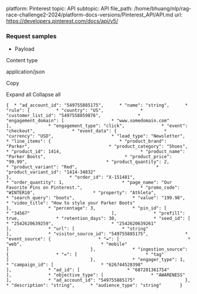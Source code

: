 platform: Pinterest
topic: API
subtopic: API
file_path: /home/bhuang/nlp/rag-race-challenge2-2024/platform-docs-versions/Pinterest_API/API.md
url: https://developers.pinterest.com/docs/api/v5/


### Request samples

* Payload

Content type

application/json

Copy

Expand all Collapse all

`{  * "ad_account_id": "549755885175",      * "name": "string",      * "rule": {          * "country": "US",              * "customer_list_id": "5497558859876",              * "engagement_domain": [                  * "www.somedomain.com"                               ],              * "engagement_type": "click",              * "event": "checkout",              * "event_data": {                  * "currency": "USD",                      * "lead_type": "Newsletter",                      * "line_items": {                          * "product_brand": "Parker",                              * "product_category": "Shoes",                              * "product_id": 1414,                              * "product_name": "Parker Boots",                              * "product_price": "99.99",                              * "product_quantity": 2,                              * "product_variant": "Red",                              * "product_variant_id": "1414-34832"                                           },                      * "order_id": "X-151481",                      * "order_quantity": 1,                      * "page_name": "Our Favorite Pins on Pinterest.",                      * "promo_code": "WINTER10",                      * "property": "Athleta",                      * "search_query": "boots",                      * "value": "199.98",                      * "video_title": "How to style your Parker Boots"                               },              * "percentage": 3,              * "pin_id": [                  * "34567"                               ],              * "prefill": true,              * "retention_days": 30,              * "seed_id": [                  * "2542620639259",                      * "2542620639261"                               ],              * "url": [                  * "string"                               ],              * "visitor_source_id": "549755885175",              * "event_source": {                  * "=": [                          * "web",                              * "mobile"                                           ]                               },              * "ingestion_source": {                  * "=": [                          * "tag"                                           ]                               },              * "engager_type": 1,              * "campaign_id": [                  * "626744528398"                               ],              * "ad_id": [                  * "687201361754"                               ],              * "objective_type": [                  * "AWARENESS"                               ],              * "ad_account_id": "549755885175"                   },      * "description": "string",      * "audience_type": "string"       }`